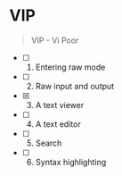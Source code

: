 # VIP

> VIP - Vi Poor

- [ ] 1. Entering raw mode
- [ ] 2. Raw input and output
- [x] 3. A text viewer
- [ ] 4. A text editor
- [ ] 5. Search
- [ ] 6. Syntax highlighting